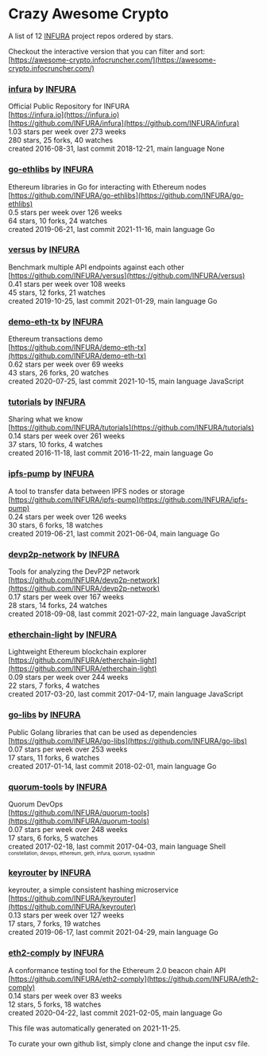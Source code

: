 # Crazy Awesome Crypto
A list of 12 [INFURA](https://github.com/INFURA) project repos ordered by stars.  

Checkout the interactive version that you can filter and sort: 
[https://awesome-crypto.infocruncher.com/](https://awesome-crypto.infocruncher.com/)  


### [infura](https://github.com/INFURA/infura) by [INFURA](https://github.com/INFURA)  
Official Public Repository for INFURA  
[https://infura.io](https://infura.io)  
[https://github.com/INFURA/infura](https://github.com/INFURA/infura)  
1.03 stars per week over 273 weeks  
280 stars, 25 forks, 40 watches  
created 2016-08-31, last commit 2018-12-21, main language None  


### [go-ethlibs](https://github.com/INFURA/go-ethlibs) by [INFURA](https://github.com/INFURA)  
Ethereum libraries in Go for interacting with Ethereum nodes  
[https://github.com/INFURA/go-ethlibs](https://github.com/INFURA/go-ethlibs)  
0.5 stars per week over 126 weeks  
64 stars, 10 forks, 24 watches  
created 2019-06-21, last commit 2021-11-16, main language Go  


### [versus](https://github.com/INFURA/versus) by [INFURA](https://github.com/INFURA)  
Benchmark multiple API endpoints against each other  
[https://github.com/INFURA/versus](https://github.com/INFURA/versus)  
0.41 stars per week over 108 weeks  
45 stars, 12 forks, 21 watches  
created 2019-10-25, last commit 2021-01-29, main language Go  


### [demo-eth-tx](https://github.com/INFURA/demo-eth-tx) by [INFURA](https://github.com/INFURA)  
Ethereum transactions demo  
[https://github.com/INFURA/demo-eth-tx](https://github.com/INFURA/demo-eth-tx)  
0.62 stars per week over 69 weeks  
43 stars, 26 forks, 20 watches  
created 2020-07-25, last commit 2021-10-15, main language JavaScript  


### [tutorials](https://github.com/INFURA/tutorials) by [INFURA](https://github.com/INFURA)  
Sharing what we know  
[https://github.com/INFURA/tutorials](https://github.com/INFURA/tutorials)  
0.14 stars per week over 261 weeks  
37 stars, 10 forks, 4 watches  
created 2016-11-18, last commit 2016-11-22, main language Go  


### [ipfs-pump](https://github.com/INFURA/ipfs-pump) by [INFURA](https://github.com/INFURA)  
A tool to transfer data between IPFS nodes or storage  
[https://github.com/INFURA/ipfs-pump](https://github.com/INFURA/ipfs-pump)  
0.24 stars per week over 126 weeks  
30 stars, 6 forks, 18 watches  
created 2019-06-21, last commit 2021-06-04, main language Go  


### [devp2p-network](https://github.com/INFURA/devp2p-network) by [INFURA](https://github.com/INFURA)  
Tools for analyzing the DevP2P network  
[https://github.com/INFURA/devp2p-network](https://github.com/INFURA/devp2p-network)  
0.17 stars per week over 167 weeks  
28 stars, 14 forks, 24 watches  
created 2018-09-08, last commit 2021-07-22, main language JavaScript  


### [etherchain-light](https://github.com/INFURA/etherchain-light) by [INFURA](https://github.com/INFURA)  
Lightweight Ethereum blockchain explorer  
[https://github.com/INFURA/etherchain-light](https://github.com/INFURA/etherchain-light)  
0.09 stars per week over 244 weeks  
22 stars, 7 forks, 4 watches  
created 2017-03-20, last commit 2017-04-17, main language JavaScript  


### [go-libs](https://github.com/INFURA/go-libs) by [INFURA](https://github.com/INFURA)  
Public Golang libraries that can be used as dependencies  
[https://github.com/INFURA/go-libs](https://github.com/INFURA/go-libs)  
0.07 stars per week over 253 weeks  
17 stars, 11 forks, 6 watches  
created 2017-01-14, last commit 2018-02-01, main language Go  


### [quorum-tools](https://github.com/INFURA/quorum-tools) by [INFURA](https://github.com/INFURA)  
Quorum DevOps  
[https://github.com/INFURA/quorum-tools](https://github.com/INFURA/quorum-tools)  
0.07 stars per week over 248 weeks  
17 stars, 6 forks, 5 watches  
created 2017-02-18, last commit 2017-04-03, main language Shell  
<sub><sup>constellation, devops, ethereum, geth, infura, quorum, sysadmin</sup></sub>


### [keyrouter](https://github.com/INFURA/keyrouter) by [INFURA](https://github.com/INFURA)  
keyrouter, a simple consistent hashing microservice  
[https://github.com/INFURA/keyrouter](https://github.com/INFURA/keyrouter)  
0.13 stars per week over 127 weeks  
17 stars, 7 forks, 19 watches  
created 2019-06-17, last commit 2021-04-29, main language Go  


### [eth2-comply](https://github.com/INFURA/eth2-comply) by [INFURA](https://github.com/INFURA)  
A conformance testing tool for the Ethereum 2.0 beacon chain API  
[https://github.com/INFURA/eth2-comply](https://github.com/INFURA/eth2-comply)  
0.14 stars per week over 83 weeks  
12 stars, 5 forks, 18 watches  
created 2020-04-22, last commit 2021-02-05, main language Go  


This file was automatically generated on 2021-11-25.  

To curate your own github list, simply clone and change the input csv file.  
